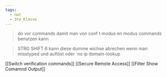 ```yaml
---
tags:
  - nwt
  - 3te_Klasse
---
```

> do vor commands damit man von conf t modus en modus commands benutzen kann

> STRG SHIFT 6 kann diese dumme wichse abrechen wenn man misstyped und auflöst oder `no ip domain-lookup

[[Switch verification commands]]
[[Secure Remote Access]]
[[Filter Show Comamnd Output]]